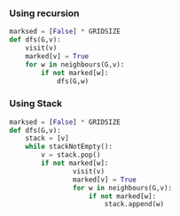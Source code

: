 ### Using recursion
```python
marksed = [False] * GRIDSIZE
def dfs(G,v):
	visit(v)
	marked[v] = True
	for w in neighbours(G,v):
		if not marked[w]:
			dfs(G,w)
```

### Using Stack
```python
marksed = [False] * GRIDSIZE
def dfs(G,v):
	stack = [v]
	while stackNotEmpty():
		v = stack.pop()
		if not marked[w]:
				visit(v)
				marked[v] = True
				for w in neighbours(G,v):
					if not marked[w]:
						stack.append(w)
```